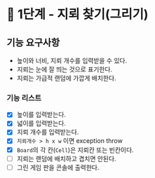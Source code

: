 # 🚀 1단계 - 지뢰 찾기(그리기)

## 기능 요구사항

- 높이와 너비, 지뢰 개수를 입력받을 수 있다.
- 지뢰는 눈에 잘 띄는 것으로 표기한다.
- 지뢰는 가급적 랜덤에 가깝게 배치한다.

### 기능 리스트

- [x] 높이를 입력받는다.
- [x] 넓이를 입력받는다.
- [x] 지뢰 개수를 입력받는다.
- [x] `지뢰개수 > h x w` 이면 exception throw
- [x] `Board`의 각 칸(`Cell`)은 지뢰칸 또는 빈칸이다. 
- [ ] 지뢰는 랜덤에 배치하고 겹치면 안된다.
- [ ] 그린 게임 판을 콘솔에 출력한다.